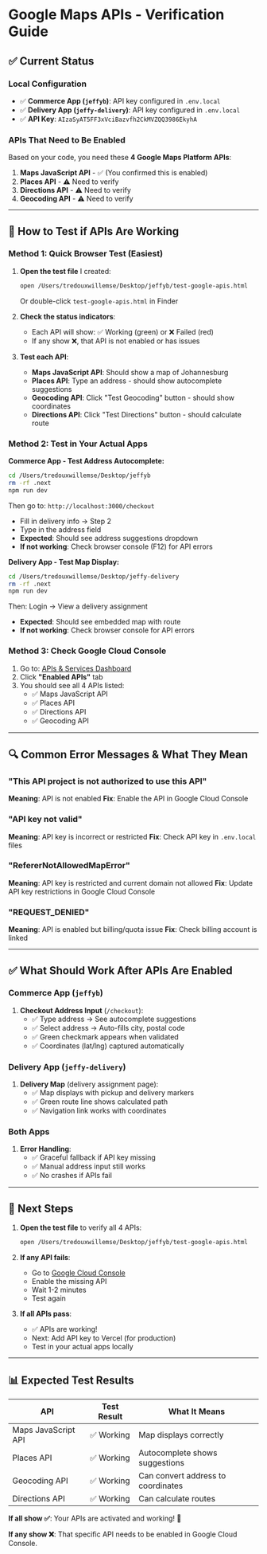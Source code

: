 # Google Maps APIs - Verification Guide

## ✅ Current Status

### Local Configuration
- ✅ **Commerce App (`jeffyb`)**: API key configured in `.env.local`
- ✅ **Delivery App (`jeffy-delivery`)**: API key configured in `.env.local`
- ✅ **API Key**: `AIzaSyAT5FF3xVciBazvfh2CkMVZQQ3986EkyhA`

### APIs That Need to Be Enabled
Based on your code, you need these **4 Google Maps Platform APIs**:

1. **Maps JavaScript API** - ✅ (You confirmed this is enabled)
2. **Places API** - ⚠️ Need to verify
3. **Directions API** - ⚠️ Need to verify
4. **Geocoding API** - ⚠️ Need to verify

---

## 🧪 How to Test if APIs Are Working

### Method 1: Quick Browser Test (Easiest)

1. **Open the test file** I created:
   ```bash
   open /Users/tredouxwillemse/Desktop/jeffyb/test-google-apis.html
   ```
   Or double-click `test-google-apis.html` in Finder

2. **Check the status indicators**:
   - Each API will show: ✅ Working (green) or ❌ Failed (red)
   - If any show ❌, that API is not enabled or has issues

3. **Test each API**:
   - **Maps JavaScript API**: Should show a map of Johannesburg
   - **Places API**: Type an address - should show autocomplete suggestions
   - **Geocoding API**: Click "Test Geocoding" button - should show coordinates
   - **Directions API**: Click "Test Directions" button - should calculate route

### Method 2: Test in Your Actual Apps

**Commerce App - Test Address Autocomplete:**
```bash
cd /Users/tredouxwillemse/Desktop/jeffyb
rm -rf .next
npm run dev
```
Then go to: `http://localhost:3000/checkout`
- Fill in delivery info → Step 2
- Type in the address field
- **Expected**: Should see address suggestions dropdown
- **If not working**: Check browser console (F12) for API errors

**Delivery App - Test Map Display:**
```bash
cd /Users/tredouxwillemse/Desktop/jeffy-delivery
rm -rf .next
npm run dev
```
Then: Login → View a delivery assignment
- **Expected**: Should see embedded map with route
- **If not working**: Check browser console for API errors

### Method 3: Check Google Cloud Console

1. Go to: [APIs & Services Dashboard](https://console.cloud.google.com/apis/dashboard?project=jeffy-maps)
2. Click **"Enabled APIs"** tab
3. You should see all 4 APIs listed:
   - ✅ Maps JavaScript API
   - ✅ Places API
   - ✅ Directions API
   - ✅ Geocoding API

---

## 🔍 Common Error Messages & What They Mean

### "This API project is not authorized to use this API"
**Meaning**: API is not enabled
**Fix**: Enable the API in Google Cloud Console

### "API key not valid"
**Meaning**: API key is incorrect or restricted
**Fix**: Check API key in `.env.local` files

### "RefererNotAllowedMapError"
**Meaning**: API key is restricted and current domain not allowed
**Fix**: Update API key restrictions in Google Cloud Console

### "REQUEST_DENIED"
**Meaning**: API is enabled but billing/quota issue
**Fix**: Check billing account is linked

---

## ✅ What Should Work After APIs Are Enabled

### Commerce App (`jeffyb`)
1. **Checkout Address Input** (`/checkout`):
   - ✅ Type address → See autocomplete suggestions
   - ✅ Select address → Auto-fills city, postal code
   - ✅ Green checkmark appears when validated
   - ✅ Coordinates (lat/lng) captured automatically

### Delivery App (`jeffy-delivery`)
1. **Delivery Map** (delivery assignment page):
   - ✅ Map displays with pickup and delivery markers
   - ✅ Green route line shows calculated path
   - ✅ Navigation link works with coordinates

### Both Apps
1. **Error Handling**:
   - ✅ Graceful fallback if API key missing
   - ✅ Manual address input still works
   - ✅ No crashes if APIs fail

---

## 🚀 Next Steps

1. **Open the test file** to verify all 4 APIs:
   ```bash
   open /Users/tredouxwillemse/Desktop/jeffyb/test-google-apis.html
   ```

2. **If any API fails**:
   - Go to [Google Cloud Console](https://console.cloud.google.com/apis/dashboard?project=jeffy-maps)
   - Enable the missing API
   - Wait 1-2 minutes
   - Test again

3. **If all APIs pass**:
   - ✅ APIs are working!
   - Next: Add API key to Vercel (for production)
   - Test in your actual apps locally

---

## 📊 Expected Test Results

| API | Test Result | What It Means |
|-----|------------|---------------|
| Maps JavaScript API | ✅ Working | Map displays correctly |
| Places API | ✅ Working | Autocomplete shows suggestions |
| Geocoding API | ✅ Working | Can convert address to coordinates |
| Directions API | ✅ Working | Can calculate routes |

**If all show ✅**: Your APIs are activated and working! 🎉

**If any show ❌**: That specific API needs to be enabled in Google Cloud Console.

